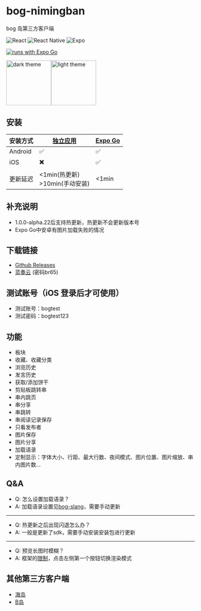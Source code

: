 # bog-nimingban

bog 岛第三方客户端

![React](https://img.shields.io/badge/react-%2320232a.svg?style=for-the-badge&logo=react&logoColor=%2361DAFB)
![React Native](https://img.shields.io/badge/react_native-%2320232a.svg?style=for-the-badge&logo=react&logoColor=%2361DAFB)
![Expo](https://img.shields.io/badge/expo-1C1E24?style=for-the-badge&logo=expo&logoColor=#D04A37)


[![runs with Expo Go](https://img.shields.io/badge/Runs%20with%20Expo%20Go-000.svg?style=flat-square&logo=EXPO&labelColor=f3f3f3&logoColor=000)](https://expo.dev/client)


<div style="display: flex; flex-direction: row">
  <img src="https://user-images.githubusercontent.com/20151080/170465538-73c859d6-f1d1-4945-97af-b1b2901dbf32.jpg" alt="dark theme" style="width: 120px" />
  <img src="https://user-images.githubusercontent.com/20151080/170465595-9915d3df-6276-41ff-83d1-91b84c183651.jpg" alt="light theme" style="width: 120px" />
</div>



## 安装

| 安装方式 | [独立应用](https://github.com/tiamed/bog-nimingban/releases) | [Expo Go](https://expo.dev/@creasus/bog-nimingban) |
| -------- | ------------------------------------------------------------ | -------------------------------------------------- |
| Android  | :white_check_mark:                                           | :white_check_mark:                                 |
| iOS      | :heavy_multiplication_x:                                     | :white_check_mark:                                 |
| 更新延迟 | <1min(热更新)<br />>10min(手动安装)                          | <1min                                              |

## 补充说明

- 1.0.0-alpha.22后支持热更新，热更新不会更新版本号
- Expo Go中安卓有图片加载失败的情况

## 下载链接

- [Github Releases](https://github.com/tiamed/bog-nimingban/releases)
- [蓝奏云](https://wwz.lanzouf.com/b01v7e4ng) (密码br65)

## 测试账号（iOS 登录后才可使用）

- 测试账号：bogtest
- 测试密码：bogtest123

## 功能

- 板块
- 收藏、收藏分类
- 浏览历史
- 发言历史
- 获取/添加饼干
- 剪贴板跳转串
- 串内跳页
- 串分享
- 串跳转
- 串阅读记录保存
- 只看发布者
- 图片保存
- 图片分享
- 加载语录
- 定制显示：字体大小、行距、最大行数、夜间模式、图片位置、图片缩放、串内图片数...

## Q&A

- Q: 怎么设置加载语录？
- A: 加载语录设置见[bog-slang](https://github.com/tiamed/bog-slang)，需要手动更新
---
- Q: 热更新之后出现闪退怎么办？
- A: 一般是更新了sdk，需要手动安装安装包进行更新
---
- Q: 预览长图时模糊？
- A: 框架的[限制](https://github.com/facebook/fresco/issues/2397)，点击左侧第一个按钮切换渲染模式

## 其他第三方客户端

- [海岛](https://github.com/toddtail/bogisland)
- [B岛](https://gitee.com/simsim95/bog)
